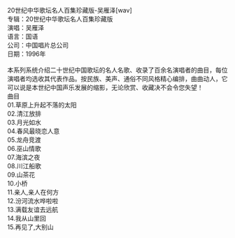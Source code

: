 20世纪中华歌坛名人百集珍藏版-吴雁泽[wav]
<br>
专辑：20世纪中华歌坛名人百集珍藏版<br>
演唱：吴雁泽<br>
语言：国语<br>
公司：中国唱片总公司<br>
日期：1996年<br>
<br>
本系列系统介绍二十世纪中国歌坛的名人名歌、收录了百余名演唱者的曲目，每位演唱者均选收其代表作品。按民族、美声、通俗不同风格精心编排，曲曲动人，它可以说是本世纪中国声乐发展的缩影，无论欣赏、收藏决不会令您失望！
<br>
曲目<br>
01.草原上升起不落的太阳<br>
02.清江放排<br>
03.月光如水<br>
04.春风最晓恋人意<br>
05.龙舟竞渡<br>
06.巫山情歌<br>
07.海滨之夜<br>
08.川江船歌<br>
09.山茶花<br>
10.小桥<br>
11.亲人,亲人在何方<br>
12.汾河流水哗啦啦<br>
13.满载友谊去远航<br>
14.我从山里回<br>
15.再见了,大别山<br>
